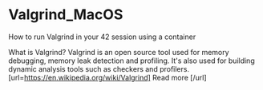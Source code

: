 # Valgrind_MacOS
How to run Valgrind in your 42 session using a container

What is Valgrind?
Valgrind is an open source tool used for memory debugging, memory leak detection and profiling. It's also used for building dynamic analysis tools such as checkers and profilers. [url=https://en.wikipedia.org/wiki/Valgrind] Read more [/url]
